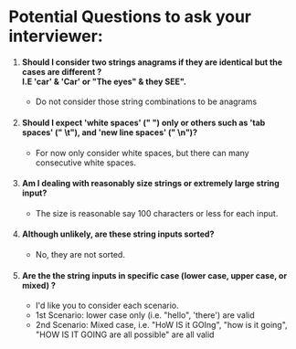 
# Potential Questions to ask your interviewer:

  1. #### Should I consider two strings anagrams if they are identical but the cases are different ? <br> I.E 'car' & 'Car' or "The eyes" & they SEE".
       * Do not consider those string combinations to be anagrams
  2. #### Should I expect 'white spaces' (" ") only or others such as 'tab spaces' (" \t"), and 'new line spaces' (" \n")?
      * For now only consider white spaces, but there can many consecutive white spaces.

  3. #### Am I dealing with reasonably size strings or extremely large string input?
      * The size is reasonable say 100 characters or less for each input.
  4. #### Although unlikely, are these string inputs sorted?
      * No, they are not sorted.
  5. #### Are the the string inputs in specific case (lower case, upper case, or mixed) ?
       * I'd like you to consider each scenario.
       * 1st Scenario: lower case only (i.e. "hello", 'there') are valid
       *  2nd Scenario: Mixed case, i.e. "HoW IS it GOIng", "how is it going", "HOW IS IT GOING are all possible" are all valid
